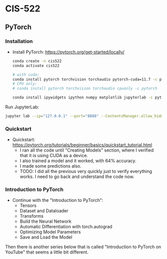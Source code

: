 # CIS-522


## PyTorch

### Installation
* Install PyTorch: https://pytorch.org/get-started/locally/
  ```bash
  conda create -n cis522
  conda activate cis522

  # with cuda:
  conda install pytorch torchvision torchaudio pytorch-cuda=11.7 -c pytorch -c nvidia
  # CPU only:
  # conda install pytorch torchvision torchaudio cpuonly -c pytorch

  conda install ipywidgets ipython numpy matplotlib jupyterlab -c pytorch
  ```

Run JupyterLab:
```bash
jupyter lab --ip="127.0.0.1" --port="8888" --ContentsManager.allow_hidden=True --no-browser --ServerApp.token=""
```


### Quickstart
* Quickstart: https://pytorch.org/tutorials/beginner/basics/quickstart_tutorial.html
  * I ran all the code until "Creating Models" section, where I verified that it is using CUDA as a device.
  * I also trained a model and it worked, with 64% accuracy.
  * I made some predictions also.
  * TODO: I did all the previous very quickly just to verify everything works. I need to go back and understand the code now.

### Introduction to PyTorch
* Continue with the "Introduction to PyTorch":
  * Tensors
  * Dataset and Dataloader
  * Transforms
  * Build the Neural Network
  * Automatic Differentiation with torch.autograd
  * Optimizing Model Parameters
  * Save and Load the Model

Then there is another series below that is called "Introduction to PyTorch on YouTube" that seems a little bit different.
